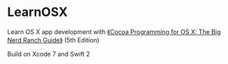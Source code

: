# LearnOSX
Learn OS X app development with [《Cocoa Programming for OS X: The Big Nerd Ranch Guide》](http://www.amazon.com/Cocoa-Programming-OS-Ranch-Guides/dp/0134076958/ref=sr_1_1?s=books&ie=UTF8&qid=1437207103&sr=1-1&keywords=Cocoa+Programming+for+OS+X%3A+The+Big+Nerd+Ranch+Guide)  (5th Edition)

Build on Xcode 7 and Swift 2
